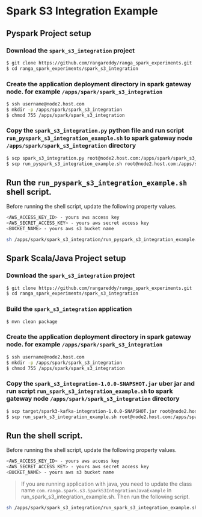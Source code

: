 # Spark S3 Integration Example

## Pyspark Project setup

### Download the `spark_s3_integration` project
```sh
$ git clone https://github.com/rangareddy/ranga_spark_experiments.git
$ cd ranga_spark_experiments/spark_s3_integration
```

### Create the application deployment directory in spark gateway node. for example `/apps/spark/spark_s3_integration`
```sh
$ ssh username@node2.host.com
$ mkdir -p /apps/spark/spark_s3_integration
$ chmod 755 /apps/spark/spark_s3_integration
```

### Copy the `spark_s3_integration.py` python file and run script `run_pyspark_s3_integration_example.sh` to spark gateway node `/apps/spark/spark_s3_integration` directory
```sh
$ scp spark_s3_integration.py root@node2.host.com:/apps/spark/spark_s3_integration
$ scp run_pyspark_s3_integration_example.sh root@node2.host.com:/apps/spark/spark_s3_integration
```

## Run the `run_pyspark_s3_integration_example.sh` shell script.
Before running the shell script, update the following property values.
```sh
<AWS_ACCESS_KEY_ID> - yours aws access key
<AWS_SECRET_ACCESS_KEY> - yours aws secret access key
<BUCKET_NAME> - yours aws s3 bucket name
```
```sh
sh /apps/spark/spark_s3_integration/run_pyspark_s3_integration_example.sh
```

## Spark Scala/Java Project setup

### Download the `spark_s3_integration` project
```sh
$ git clone https://github.com/rangareddy/ranga_spark_experiments.git
$ cd ranga_spark_experiments/spark_s3_integration
```

### Build the `spark_s3_integration` application
```sh
$ mvn clean package
```

### Create the application deployment directory in spark gateway node. for example `/apps/spark/spark_s3_integration`
```sh
$ ssh username@node2.host.com
$ mkdir -p /apps/spark/spark_s3_integration
$ chmod 755 /apps/spark/spark_s3_integration
```

### Copy the `spark_s3_integration-1.0.0-SNAPSHOT.jar` uber jar and run script `run_spark_s3_integration_example.sh` to spark gateway node `/apps/spark/spark_s3_integration` directory
```sh
$ scp target/spark3-kafka-integration-1.0.0-SNAPSHOT.jar root@node2.host.com:/apps/spark/spark_s3_integration
$ scp run_spark_s3_integration_example.sh root@node2.host.com:/apps/spark/spark_s3_integration
```

## Run the shell script.
Before running the shell script, update the following property values.
```sh
<AWS_ACCESS_KEY_ID> - yours aws access key
<AWS_SECRET_ACCESS_KEY> - yours aws secret access key
<BUCKET_NAME> - yours aws s3 bucket name
```
> If you are running application with java, you need to update the class name `com.ranga.spark.s3.SparkS3IntegrationJavaExample` in run_spark_s3_integration_example.sh.
Then run the following script.
```sh
sh /apps/spark/spark_s3_integration/run_spark_s3_integration_example.sh
```
